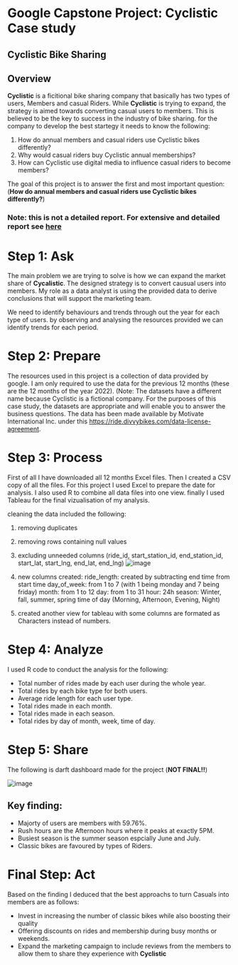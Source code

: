 # Google Capstone Project: Cyclistic Case study
## Cyclistic Bike Sharing

## Overview
**Cyclistic** is a ficitional bike sharing company that basically has two types of users, Members and casual Riders. While **Cyclistic** is trying to 
expand, the strategy is aimed towards converting casual users to members. This is believed to be the key to success in the industry of bike sharing.
for the company to develop the best startegy it needs to know the following:

 1. How do annual members and casual riders use Cyclistic bikes differently?
 2. Why would casual riders buy Cyclistic annual memberships?
 3. How can Cyclistic use digital media to influence casual riders to become members?

The goal of this project is to answer the first and most important question: (**How do annual members and casual riders use Cyclistic bikes differently?**)

### Note: this is not a detailed report. For extensive and detailed report see [here](https://github.com/AliYasser1/capstone-project/new/main)

# Step 1: Ask

The main problem we are trying to solve is how we can expand the market share of **Cycalistic**. The designed strategy is to convert causual users into
members. My role as a data analyst is using the provided data to derive conclusions that will support the marketing team.

We need to identify behaviours and trends through out the year for each type of users. by observing and analysing the resources provided we can identify
trends for each period.

# Step 2: Prepare

The resources used in this project is a collection of data provided by google. I am only required to use the data for the previous 12 months (these are
the 12 months of the year 2022). (Note: The datasets have a different name because Cyclistic is a fictional company. For the purposes of this case study,
the datasets are appropriate and will enable you to answer the business questions. The data has been made available by
Motivate International Inc. under this https://ride.divvybikes.com/data-license-agreement. 

# Step 3: Process

First of all I have downloaded all 12 months Excel files. Then I created a CSV copy of all the files. For this project I used Excel to prepare the date 
for analysis. I also used R to combine all data files into one view. finally I used Tableau for the final vizualisation of my analysis.

cleaning the data included the following:
 1. removing duplicates
 2. removing rows containing null values
 3. excluding unneeded columns (ride_id, start_station_id, end_station_id, start_lat, start_lng, end_lat, end_lng)
![image](https://user-images.githubusercontent.com/121754948/222599979-8b2920f7-9b0e-4555-85ec-e4011de29726.png)

 4. new columns created: 
    ride_length: created by subtracting end time from start time
    day_of_week: from 1 to 7 (with 1 being monday and 7 being friday)
    month: from 1 to 12
    day: from 1 to 31 
    hour: 24h
    season: Winter, fall, summer, spring
    time of day (Morning, Afternoon, Evening, Night)

5. created another view for tableau with some columns are formated as Characters instead of numbers.

# Step 4: Analyze

I used R code to conduct the analysis for the following:
 - Total number of rides made by each user during the whole year.
 - Total rides by each bike type for both users.
 - Average ride length for each user type.
 - Total rides made in each month.
 - Total rides made in each season.
 - Total rides by day of month, week, time of day.

# Step 5: Share

The following is darft dashboard made for the project (**NOT FINAL!!**)

![image](https://user-images.githubusercontent.com/121754948/222603755-a0b7554e-b444-4661-8808-42f912b627be.png)

## Key finding:
- Majorty of users are members with 59.76%.
- Rush hours are the Afternoon hours where it peaks at exactly 5PM.
- Busiest season is the summer season espcially June and July.
- Classic bikes are favoured by types of Riders.

# Final Step: Act

Based on the finding I deduced that the best approachs to turn Casuals into members are as follows:
 - Invest in increasing the number of classic bikes while also boosting their quality
 - Offering discounts on rides and membership during busy months or weekends.
 - Expand the marketing campaign to include reviews from the members to allow them to share they experience with **Cyclistic**
